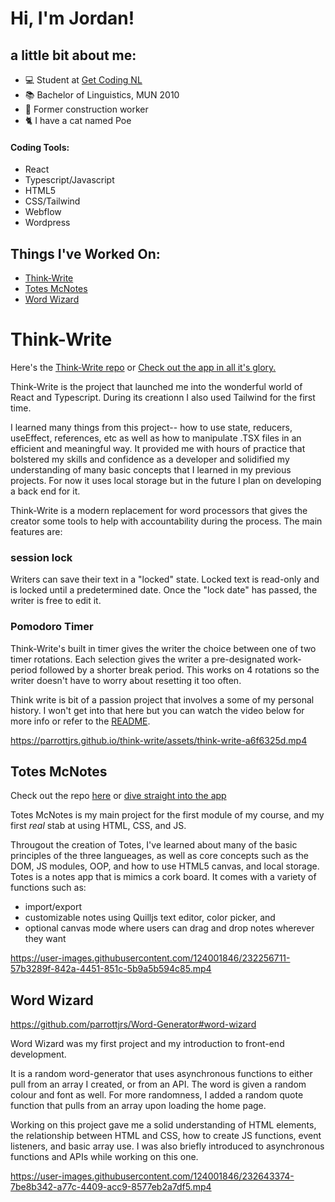 # Hi, I'm Jordan!

## a little bit about me: 

- :computer: Student at [Get Coding NL](https://www.getcoding.ca)
- :books: Bachelor of Linguistics, MUN 2010 
- :construction_worker: Former construction worker 
- :cat2: I have a cat named Poe

#### Coding Tools:

- React
- Typescript/Javascript
- HTML5 
- CSS/Tailwind
- Webflow
- Wordpress 

## Things I've Worked On:

- [Think-Write](https://github.com/parrottjrs/think-write#think-write)
- [Totes McNotes](https://github.com/parrottjrs/totes-mcnotes#hi-my-name-is-jordan-and-welcome-to-totes-mcnotes)
- [Word Wizard](https://github.com/parrottjrs/Word-Generator#word-wizard)

# Think-Write

Here's the [Think-Write repo](http://github.com/parrottjrs/think-write)
or
[Check out the app in all it's glory.](https://parrottjrs.github.io/think-write)

Think-Write is the project that launched me into the wonderful world of React and Typescript. During its creationn I also used Tailwind for the first time.

I learned many things from this project-- how to use state, reducers, useEffect, references, etc as well as how to manipulate .TSX files in an efficient and meaningful way. It provided me with hours of practice that bolstered my skills and confidence as a developer and solidified my understanding of many basic concepts that I learned in my previous projects. For now it uses local storage but in the future I plan on developing a back end for it.

Think-Write is a modern replacement for word processors that gives the creator some tools to help with accountability during the process. The main features are: 

### session lock

Writers can save their text in a "locked" state. Locked text is read-only and is locked until a predetermined date. Once the "lock date" has passed, the writer is free to edit it. 

### Pomodoro Timer

Think-Write's built in timer gives the writer the choice between one of two timer rotations. Each selection gives the writer a pre-designated work-period followed by a shorter break period. This works on 4 rotations so the writer doesn't have to worry about resetting it too often.

Think write is bit of a passion project that involves a some of my personal history. I won't get into that here but you can watch the video below for more info or refer to the [README]((https://github.com/parrottjrs/think-write#think-write)).



https://parrottjrs.github.io/think-write/assets/think-write-a6f6325d.mp4



## Totes McNotes

Check out the repo [here](https://github.com/parrottjrs/totes-mcnotes#hi-my-name-is-jordan-and-welcome-to-totes-mcnotes) or [dive straight into the app](https://parrottjrs.github.io/totes-mcnotes/) 

Totes McNotes is my main project for the first module of my course, and my first _real_ stab at using HTML, CSS, and JS.

Througout the creation of Totes, I've learned about many of the basic principles of the three langueages, as well as core concepts such as the DOM, JS modules, OOP, and how to use HTML5 canvas, and local storage. Totes is a notes app that is mimics a cork board. It comes with a variety of functions such as:

- import/export
- customizable notes using Quilljs text editor, color picker, and 
- optional canvas mode where users can drag and drop notes wherever they want


https://user-images.githubusercontent.com/124001846/232256711-57b3289f-842a-4451-851c-5b9a5b594c85.mp4


## Word Wizard

https://github.com/parrottjrs/Word-Generator#word-wizard

Word Wizard was my first project and my introduction to front-end development. 

It is a random word-generator that uses asynchronous functions to either pull from an array I created, or from an API. The word is given a random colour and font as well. For more randomness, I added a random quote function that pulls from an array upon loading the home page. 

Working on this project gave me a solid understanding of HTML elements, the relationship between HTML and CSS, how to create JS functions, event listeners, and basic array use. I was also briefly introduced to asynchronous functions and APIs while working on this one.


https://user-images.githubusercontent.com/124001846/232643374-7be8b342-a77c-4409-acc9-8577eb2a7df5.mp4
<!--
**parrottjrs/parrottjrs** is a ✨ _special_ ✨ repository because its `README.md` (this file) appears on your GitHub profile.

Here are some ideas to get you started:

- 🔭 I’m currently working on ...
- 🌱 I’m currently learning ...
- 👯 I’m looking to collaborate on ...
- 🤔 I’m looking for help with ...
- 💬 Ask me about ...
- 📫 How to reach me: ...
- 😄 Pronouns: ...
- ⚡ Fun fact: ...
-->
